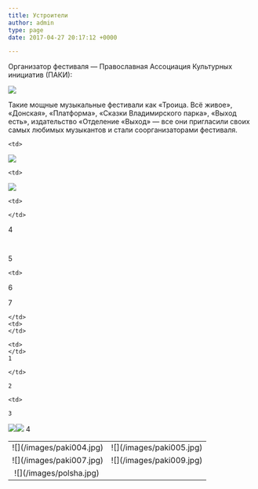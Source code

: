 ```yaml
---
title: Устроители
author: admin
type: page
date: 2017-04-27 20:17:12 +0000

---
```

Организатор фестиваля — Православная Ассоциация Культурных инициатив (ПАКИ):

![](/images/paki001.jpg)

Такие мощные музыкальные фестивали как «Троица. Всё живое», «Донская», «Платформа», «Сказки Владимирского парка», «Выход есть», издательство «Отделение «Выход» — все они пригласили своих самых любимых музыкантов и стали соорганизаторами фестиваля.

<table border="0" width="200" cellspacing="20" cellpadding="20">
<tr>
<td>
![](/images/paki004.jpg)
</td>

    <td>
      

![](/images/paki002.jpg)
</td>

<td>
  ![](/images/paki005.jpg)
</td>

</tr>

<tr>
<td>
![](/images/paki007.jpg)
</td>

    <td>
    

![](/images/paki008.jpg)</td>

<td>
![](/images/paki009.jpg)
</td>

</tr>

<tr>

    <td>

    </td>

4

    ​

5

    <td>

6

7

    </td>
    <td>
    </td>

    <td>
    </td>
    1
    
    </td>
    
    2
    
    <td>
    
    3
    
    

![](/images/paki003-150x150.jpg)![](/images/paki010.jpg)
4

</td>


<td>
   ![](/images/polsha.jpg)
</td>

</tr>
</table>